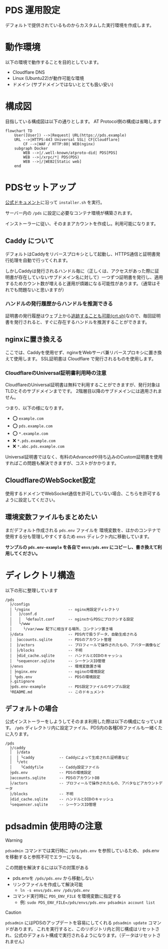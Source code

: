 PDS 運用設定
==============

デフォルトで提供されているものからカスタムした実行環境を作成します。

# 動作環境

以下の環境で動作することを目的としています。

- Cloudflare DNS
- Linux (Ubuntu22)が動作可能な環境
- ドメイン (サブドメインではないととても扱い安い)


# 構成図

目指している構成図は以下の通りとします。
AT Protocol側の構成は省略します

```mermaid
flowchart TD
    User([User]) -->|Request| URL(https://pds.example)
    URL -->|HTTPS:443 Universal SSL| CF[Cloudflare]
        CF -->|WAF / HTTP:80| WEB(nginx)
    subgraph Docker
        WEB -->|/.well-known/atproto-did| PDS[PDS]
        WEB -->|/xrpc/*| PDS(PDS)
        WEB -->|/|WEB2[Static web]
    end
```



# PDSセットアップ

[公式ドキュメント](https://github.com/bluesky-social/pds/blob/main/README.md)に沿って `installer.sh` を実行。

サーバー内の `/pds` に設定に必要なコンテナ環境が構築されます。

インストーラーに従い、そのままアカウントを作成し。利用可能になります。

## Caddy について

デフォルトはCaddyをリバースプロキシとして起動し、HTTPS通信と証明書発行処理を自動で行ってくれます。

しかしCaddyは発行されるハンドル毎に（正しくは、アクセスがあった際に証明書が存在していないサブドメイン名に対して）一つずつ証明書を発行し、適用するためカウント数が増えると運用が煩雑になる可能性があります。（通常はそれでも問題ないと思いますが）

### ハンドルの発行履歴からハンドルを推測できる

証明書の発行履歴はウェブ上から[追跡することも可能(crt.sh)](https://crt.sh/)なので、毎回証明書を発行されると、すぐに存在するハンドルを推測することができます。

## nginxに置き換える

ここでは、Caddyを使用せず、nginxをWebサーバ兼リバースプロキシに置き換えて使用します。
SSL証明書は Cloudflare で発行されるものを使用します。

### CloudflareのUniversal証明書利用時の注意

CloudflareのUniversal証明書は無料で利用することができますが、発行対象はTLDとそのサブドメインまでです。
2階層目以降のサブドメインには適用されません。

つまり、以下の様になります。

- ⭕ `example.com`
- ⭕ `pds.example.com`
- ⭕ `*.example.com`
- ❌ `*.pds.example.com`
- ❌ `*.abc.pds.example.com`

Universal証明書ではなく、有料のAdvancedや持ち込みのCustom証明書を使用すればこの問題も解決できますが、コストがかかります。

## CloudflareのWebSocket設定

使用するドメインでWebSocket通信を許可していない場合、こちらを許可するように設定してください。


## 環境変数ファイルもまとめたい

まだデフォルト作成される `pds.env` ファイルを 環境変数を、ほかのコンテナで使用する分も管理しやすくするため `envs` ディレクト内に移動しています。


**サンプルの `pds.env-example` を各自で `envs/pds.env` にコピーし、書き換えて利用してください。**


# ディレクトリ構造

以下の形に整理しています

```plain
/pds
  ├/configs
  │ └/nginx                 -- nginx用設定ディレクトリ
  │   ├/conf.d
  │   │  └default.conf      -- nginxからPDSにプロクシする設定
  │   └/www
  │     └/var/www 配下に相当する場所、コンテンツ置き場
  ├/data                    -- PDS内で扱うデータ、自動生成される
  │  ├accounts.sqlite       -- PDSのアカウント管理
  │  ├/actors               -- プロフィールで操作されたもの、アバター画像など
  │  ├/blocks               -- 不明
  │  ├did_cache.sqlite      -- ハンドルとDIDのキャッシュ
  │  └sequencer.sqlite      -- シーケンスID管理
  ├/envs                    -- 環境変数置き場
  │ ├nginx.env              -- nginxの環境設定
  │ └pds.env                -- PDSの環境設定
  ├.gitignore
  ├pds.env-example          -- PDS設定ファイルのサンプル設定
  └README.md                -- このドキュメント
```




## デフォルトの場合

公式インストーラーをしようしてそのまま利用した際は以下の構成になっています。
`/pds` ディレクトリ内に設定ファイル、PDS内の各種DBファイルも一緒くたに入ります。

```plain
/pds
  ├/caddy
  │  ├/data
  │  │ └caddy           -- Caddyによって生成された証明書など
  │  └/etc
  │    └Caddyfile       -- Caddy設定ファイル
  ├pds.env              -- PDSの環境設定
  ├accounts.sqlite      -- PDSのアカウントDB
  ├/actors              -- プロフィールで操作されたもの、アバタなどアカウントデータ
  ├/blocks              -- 不明
  ├did_cache.sqlite     -- ハンドルとDIDのキャッシュ
  └sequencer.sqlite     -- シーケンスID管理
```


# pdsadmin 使用時の注意


> [!WARNING]
> `pdsadmin` コマンドでは実行時に `/pds/pds.env` を参照しているため、 pds.env を移動すると参照不可でエラーになる。
> 
> この問題を解決するには以下の対策がある
> - pds.envを `/pds/pds.env` から移動しない
> - リンクファイルを作成して解決可能
>   - `ln -s envs/pds.env /pds/pds.env`
> - コマンド実行時に `PDS_ENV_FILE` を環境変数に指定する
>   - 例: `sudo PDS_ENV_FILE=/pds/envs/pds.env pdsadmin account list`

> [!CAUTION]
> `pdsadmin` にはPDSのアップデートを容易にしてくれる `pdsadmin update` コマンドがあります。
> これを実行すると、このリポジトリ内と同じ構成はリセットされ、公式のデフォルト構成で実行されるようになります。（データはリセットされません）
